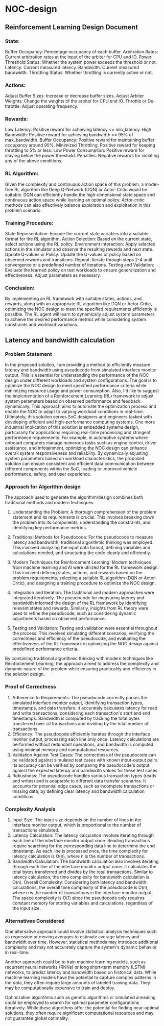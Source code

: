 # NOC-design
## Reinforcement Learning Design Document
### State:
Buffer Occupancy: Percentage occupancy of each buffer.
Arbitration Rates: Current arbitration rates at the input of the arbiter for CPU and IO.
Power Threshold Status: Whether the system power exceeds the threshold or not.
Latency: Current measured latency.
Bandwidth: Current measured bandwidth.
Throttling Status: Whether throttling is currently active or not.
### Actions:
Adjust Buffer Sizes: Increase or decrease buffer sizes.
Adjust Arbiter Weights: Change the weights of the arbiter for CPU and IO.
Throttle or De-throttle: Adjust operating frequency.
### Rewards:
Low Latency: Positive reward for achieving latency <= min_latency.
High Bandwidth: Positive reward for achieving bandwidth >= 95% of max_bandwidth.
Buffer Occupancy: Positive reward for maintaining buffer occupancy around 90%.
Minimized Throttling: Positive reward for keeping throttling to 5% or less.
Low Power Consumption: Positive reward for staying below the power threshold.
Penalties: Negative rewards for violating any of the above conditions.
### RL Algorithm:
Given the complexity and continuous action space of this problem, a model-free RL algorithm like Deep Q-Network (DQN) or Actor-Critic would be suitable. DQN can efficiently handle the high-dimensional state space and continuous action space while learning an optimal policy. Actor-critic methods can also effectively balance exploration and exploitation in this problem scenario.

### Training Procedure:
State Representation: Encode the current state variables into a suitable format for the RL algorithm.
Action Selection: Based on the current state, select actions using the RL policy.
Environment Interaction: Apply selected actions in the simulator and observe the resulting rewards and next state.
Update Q-values or Policy: Update the Q-values or policy based on observed rewards and transitions.
Repeat: Iterate through steps 2-4 until convergence or a predefined number of iterations.
Testing and Validation: Evaluate the learned policy on test workloads to ensure generalization and effectiveness. Adjust parameters as necessary.
### Conclusion:
By implementing an RL framework with suitable states, actions, and rewards, along with an appropriate RL algorithm like DQN or Actor-Critic, optimizing the NOC design to meet the specified requirements efficiently is possible. The RL agent will learn to dynamically adjust system parameters to achieve the desired performance metrics while considering system constraints and workload variations.

## Latency and bandwidth calculation

### Problem Statement
In the proposed solution, I am providing a method to efficiently measure latency and bandwidth using pseudocode from simulated interface monitor output. This is essential for understanding the performance of the NOC design under different workloads and system configurations. The goal is to optimize the NOC design to meet specified performance criteria while minimizing resource usage and power consumption. Also, I'd like to suggest the implementation of a Reinforcement Learning (RL) framework to adjust system parameters based on observed performance and feedback dynamically. This approach aims to automate the optimization process and enable the NOC to adapt to varying workload conditions in real-time. Ultimately, this solution serves SoC designers and engineers tasked with developing efficient and high-performance computing systems. One more industrial implication of this solution is embedded systems design, particularly for applications requiring real-time processing and stringent performance requirements. For example, in automotive systems where onboard computers manage numerous tasks such as engine control, driver assistance, and infotainment, optimizing the NOC design can enhance overall system responsiveness and reliability. By dynamically adjusting system parameters based on workload characteristics, the proposed solution can ensure consistent and efficient data communication between different components within the SoC, leading to improved vehicle performance, safety, and user experience.

### Approach for Algorithm design
The approach used to generate the algorithm/design combines both traditional methods and modern techniques:

1. Understanding the Problem: A thorough comprehension of the problem statement and its requirements is crucial. This involves breaking down the problem into its components, understanding the constraints, and identifying key performance metrics.

2. Traditional Methods for Pseudocode: For the pseudocode to measure latency and bandwidth, traditional algorithmic thinking was employed. This involved analyzing the input data format, defining variables and calculations needed, and structuring the code clearly and efficiently.

3. Modern Techniques for Reinforcement Learning: Modern techniques from machine learning and AI were utilized for the RL framework design. This involved defining states, actions, and rewards based on the problem requirements, selecting a suitable RL algorithm (DQN or Actor-Critic), and designing a training procedure to optimize the NOC design.
4. Integration and Iteration: The traditional and modern approaches were integrated iteratively. The pseudocode for measuring latency and bandwidth informed the design of the RL framework by identifying relevant states and rewards. Similarly, insights from RL theory were used to refine the pseudocode, such as considering dynamic adjustments based on observed performance.

5. Testing and Validation: Testing and validation were essential throughout the process. This involved simulating different scenarios, verifying the correctness and efficiency of the pseudocode, and evaluating the effectiveness of the RL framework in optimizing the NOC design against predefined performance criteria.

By combining traditional algorithmic thinking with modern techniques like Reinforcement Learning, the approach aimed to address the complexity and dynamic nature of the problem while ensuring practicality and efficiency in the solution design.

### Proof of Correctness
1. Adherence to Requirements:
The pseudocode correctly parses the simulated interface monitor output, identifying transaction types, timestamps, and data transfers.
It accurately calculates latency for read and write transactions, considering each transaction's start and end timestamps. Bandwidth is computed by tracking the total bytes transferred over all transactions and dividing by the total number of transactions.
2. Efficiency:
The pseudocode efficiently iterates through the interface monitor output, processing each line only once.
Latency calculations are performed without redundant operations, and bandwidth is computed using minimal memory and computational resources.
3. Validation Against Test Cases:
The correctness of the pseudocode can be validated against simulated test cases with known input-output pairs. Its accuracy can be verified by comparing the pseudocode's output against the expected latency and bandwidth values for these test cases.
4. Robustness:
The pseudocode handles various transaction types (reads and writes) and is adaptable to different data transfer scenarios. It accounts for potential edge cases, such as incomplete transactions or missing data, by defining clear latency and bandwidth calculation conditions.

### Complexity Analysis
1. Input Size:
The input size depends on the number of lines in the interface monitor output, which is proportional to the number of transactions simulated.
2. Latency Calculation:
The latency calculation involves iterating through each line of the interface monitor output once.
Reading transactions require searching for the corresponding data line to determine the end timestamp.
As each line is processed once, the time complexity for latency calculation is O(n), where n is the number of transactions.
3. Bandwidth Calculation:
The bandwidth calculation also involves iterating through each line of the interface monitor output once.
It calculates the total bytes transferred and divides by the total transactions.
Similar to latency calculation, the time complexity for bandwidth calculation is O(n).
Overall Complexity:
Considering both latency and bandwidth calculations, the overall time complexity of the pseudocode is O(n), where n is the number of transactions in the interface monitor output.
The space complexity is O(1) since the pseudocode only requires constant memory for storing variables and calculations, regardless of the input size.

### Alternatives Considered
One alternative approach could involve statistical analysis techniques such as regression or moving averages to estimate average latency and bandwidth over time. However, statistical methods may introduce additional complexity and may not accurately capture the system's dynamic behavior in real-time.

Another approach could be to train machine learning models, such as recurrent neural networks (RNNs) or long short-term memory (LSTM) networks, to predict latency and bandwidth based on historical data.
While machine learning models have the potential to capture complex patterns in the data, they often require large amounts of labeled training data. They may be computationally expensive to train and deploy.

Optimization algorithms such as genetic algorithms or simulated annealing could be employed to search for optimal parameter configurations iteratively.
While these algorithms offer the potential for finding near-optimal solutions, they often require significant computational resources and may not guarantee global optimality.
